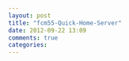 ```yaml
---
layout: post
title: "fcm55-Quick-Home-Server"
date: 2012-09-22 13:09
comments: true
categories: 
---
```

